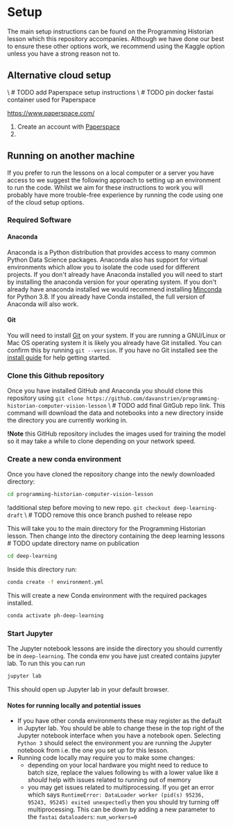 # Setup 

The main setup instructions can be found on the Programming Historian lesson which this repository accompanies. Although we have done our best to ensure these other options work, we recommend using the Kaggle option unless you have a strong reason not to. 



## Alternative cloud setup 

\ # TODO add Paperspace setup instructions 
\ # TODO pin docker fastai container used for Paperspace 

https://www.paperspace.com/

1. Create an account with [Paperspace](https://www.paperspace.com/) 
2. 


## Running on another machine 

If you prefer to run the lessons on a local computer or a server you have access to we suggest the following approach to setting up an environment to run the code. Whilst we aim for these instructions to work you will probably have more trouble-free experience by running the code using one of the cloud setup options. 

### Required Software 

#### Anaconda 

Anaconda is a Python distribution that provides access to many common Python Data Science packages. Anaconda also has support for virtual environments which allow you to isolate the code used for different projects. If you don't already have Anaconda installed you will need to start by installing the anaconda version for your operating system. If you don't already have anaconda installed we would recommend installing [Minconda](https://docs.conda.io/en/latest/miniconda.html) for Python 3.8. If you already have Conda installed, the full version of Anaconda will also work.  

#### Git

You will need to install [Git](https://git-scm.com/downloads) on your system. If you are running a GNU/Linux or Mac OS operating system it is likely you already have Git installed. You can confirm this by running `git --version`. If you have no Git installed see the [install guide](https://github.com/git-guides/install-git) for help getting started. 

### Clone this Github repository

Once you have installed GitHub and Anaconda you should clone this repository using `git clone https://github.com/davanstrien/programming-historian-computer-vision-lesson` \ # TODO add final GitGub repo link. 
This command will download the data and notebooks into a new directory inside the directory you are currently working in. 

**!Note** this GitHub repository includes the images used for training the model so it may take a while to clone depending on your network speed. 

### Create a new conda environment 

Once you have cloned the repository change into the newly downloaded directory:

```bash
cd programming-historian-computer-vision-lesson
``` 

!additional step before moving to new repo. `git checkout deep-learning-draft` \ # TODO remove this once branch pushed to release repo

This will take you to the main directory for the Programming Historian lesson. Then change into the directory containing the deep learning lessons \# TODO update directory name on publication


```bash
cd deep-learning
```  

Inside this directory run:

```bash
conda create -f environment.yml
```

This will create a new Conda environment with the required packages installed. 

```bash
conda activate ph-deep-learning
```

### Start Jupyter 

The Jupyter notebook lessons are inside the directory you should currently be in `deep-learning`. The conda env you have just created contains jupyter lab. To run this you can run

```bash
jupyter lab
```

This should open up Jupyter lab in your default browser. 

#### Notes for running locally and potential issues
- If you have other conda environments these may register as the default in Jupyter lab. You should be able to change these in the top right of the Jupyter notebook interface when you have a notebook open. Selecting `Python 3` should select the environment you are running the Jupyter notebook from i.e. the one you set up for this lesson. 
- Running code locally may require you to make some changes:
  - depending on your local hardware you might need to reduce to batch size, replace the values following `bs` with a lower value like `8` *should* help with issues related to running out of memory 
  - you may get issues related to multiprocessing. If you get an error which says `RuntimeError: DataLoader worker (pid(s) 95236, 95243, 95245) exited unexpectedly` then you should try turning off multiprocessing. This can be down by adding a new parameter to the `fastai` `dataloaders`: `num_workers=0`
  
